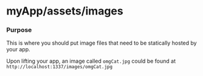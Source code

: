 # myApp/assets/images
### Purpose

This is where you should put image files that need to be statically hosted by your app.  

Upon lifting your app, an image called `omgCat.jpg` could be found at `http://localhost:1337/images/omgCat.jpg`



<docmeta name="displayName" value="images">

